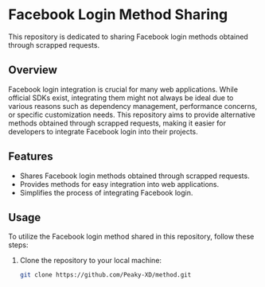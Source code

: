 # Facebook Login Method Sharing

This repository is dedicated to sharing Facebook login methods obtained through scrapped requests.

## Overview

Facebook login integration is crucial for many web applications. While official SDKs exist, integrating them might not always be ideal due to various reasons such as dependency management, performance concerns, or specific customization needs. This repository aims to provide alternative methods obtained through scrapped requests, making it easier for developers to integrate Facebook login into their projects.

## Features

- Shares Facebook login methods obtained through scrapped requests.
- Provides methods for easy integration into web applications.
- Simplifies the process of integrating Facebook login.

## Usage

To utilize the Facebook login method shared in this repository, follow these steps:

1. Clone the repository to your local machine:

   ```bash
   git clone https://github.com/Peaky-XD/method.git

